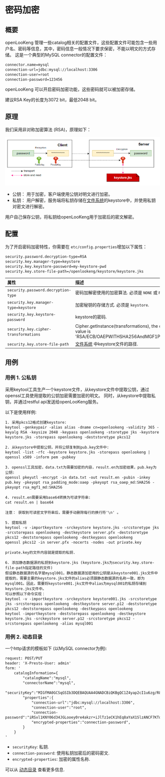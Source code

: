 
密码加密
===================

概要
-------------------------
openLooKeng 管理一些catalog相关的配置文件，这些配置文件可能包含一些用户名、密码等信息，其中，密码信息一般情况下要求保密，不能以明文的方式存储。
这是一个典型的MySQL connector的配置文件：
```
connector.name=mysql
connection-url=jdbc:mysql://localhost:3306
connection-user=root
connection-password=123456
```
openLooKeng 可以开启密码加密功能，这些密码就可以被加密存储。

建议RSA Key的长度为3072 bit，最低2048 bit。

原理
-------------------------
我们采用非对称加密算法 (RSA)，原理如下：

![password-encryption-principle](../images/password-encryption-principal.png)

* 公钥： 用于加密，客户端使用公钥对明文进行加密。
* 私钥： 用户解密，服务端将私钥存储在[文件系统](../develop/filesystem.md )的keystore中，并使用私钥对密文进行解密。

用户自己保存公钥，将私钥给openLooKeng用于加密后的密文解密。

配置
-------------------------

为了开启密码加密特性，你需要在 `etc/config.properties`增加以下属性：
```
security.password.decryption-type=RSA
security.key.manager-type=keystore
security.key.keystore-password=my-keystore-pwd
security.key.store-file-path=/openlookeng/keystore/keystore.jks
```

| 属性                          | 描述                                                  |
| :-------------------------------- | :----------------------------------------------------------- |
| `security.password.decryption-type` | 密码加解密使用的加密算法. 必须是 `NONE` 或 `RSA`. |
| `security.key.manager-type=keystore`       | 加密秘钥的存储方式. 必须是 `keystore`. |
| `security.key.keystore-password`          | keystore的密码.                                         |
| `security.key.cipher-transformations`          | Cipher.getInstance(transformations), the default value is 'RSA/ECB/OAEPWITHSHA256AndMGF1Padding'             |
| `security.key.store-file-path`          | [文件系统](../develop/filesystem.md) 中keystore文件的路径.                                          |

用例
-------------------------
### 用例 1. 公私钥

采用keytool工具生产一个keystore文件，从keystore文件中提取公钥，通过openssl工具使用提取的公钥加密需要加密的明文。
同时，从keystore中提取私钥，并通过restful api发送给openLooKeng服务。

以下是使用样例:
```
1. 采用pkcs12格式创建keystore:
keytool -genkeypair -alias alias -dname cn=openlookeng -validity 365 -keyalg RSA -keysize 2048 -keypass openlookeng -storetype jks -keystore keystore.jks -storepass openlookeng -deststoretype pkcs12

2. 从keystore中提取公钥，并将公钥复制到pub.key文件中:
keytool -list -rfc -keystore keystore.jks -storepass openlookeng | openssl x509 -inform pem -pubkey

3. openssl工具加密，data.txt为需要加密的内容，result.en为加密结果，pub.key为公钥:
openssl pkeyutl -encrypt -in data.txt -out result.en -pubin -inkey pub.key -pkeyopt rsa_padding_mode:oaep -pkeyopt rsa_oaep_md:SHA256 -pkeyopt rsa_mgf1_md:SHA256

4. result.en需要采用base64转换为可读字符串:
cat result.en | base64

注意： 获取到可读密文字符串后，需要手动删除每行的换行符'\n' 。

5. 提取私钥 
keytool -v -importkeystore -srckeystore keystore.jks -srcstoretype jks -srcstorepass openlookeng -destkeystore server.pfx -deststoretype pkcs12 -deststorepass openlookeng -destkeypass openlookeng
openssl pkcs12 -in server.pfx -nocerts -nodes -out private.key

private.key的文件内容就是提取的私钥. 

6. 添加静态数据源的私钥到keystore.jks (keystore.jks为security.key.store-file-path指定路径的文件)
假设静态数据源的名字是mysql001，静态数据源加密用的公钥是从keystore001.jks文件中提取的，需要主要的keystore.jks文件的alias必须跟静态数据源的名称一致，即为mysql001。因此，需要将keystore001.jks文件中alias为mysql001的私钥存储到keystore.jks文件中。
可以参照以下命令实现：
keytool -v -importkeystore -srckeystore keystore001.jks -srcstoretype jks -srcstorepass openlookeng -destkeystore server.p12 -deststoretype pkcs12 -deststorepass openlookeng -destkeypass openlookeng
keytool -importkeystore -deststorepass openlookeng -destkeystore keystore.jks -srckeystore server.p12 -srcstoretype pkcs12 -srcstorepass openlookeng -alias mysql001 

```


### 用例 2. 动态目录
一个http请求的模板如下 (以MySQL connector为例):
```
request: POST/PUT
header: 'X-Presto-User: admin'
form: '
    catalogInformation={
        "catalogName":"mysql",
        "connectorName":"mysql",
        "securityKey":"MIGfMA0GCSqGSIb3DQEBAQUAA4GNADCBiQKBgQC1Z4yap2cI1u6zg/R8vTcltOy8xxeOt/VG0xEArud+c5rI9h2kWy8Uo7hTFN/JapVDENT17fEzd+SqrlvcmD8ceDH07+OW2RRGcQjR0GKpKGSmubEHdH01xzpuQ1+m83B84Ir5eqcWx6QIwBPQsqqjeNpHhYdJLMpSrX1V+c7UUQIDAQAB",
        "properties":{
            "connection-url":"jdbc:mysql://localhost:3306",
            "connection-user":"root",
            "connection-password":"iRSxl1KNY06d34JGLooey0re4akzr+iJlTz1eCK1hEq8aYaX1SlzANCF7KTq6o2cF71OjINGvNjR0DXRed6gu3QYODw1Src0wiY0OvO9xfcffVt2rFvM/o238MJz1yhIcPn1BrrEgW5qVjzbbvzkS/fX+pTDqKNGAd3qefDLCuc=",
            "encrypted-properties":"connection-password",
        }
    }
'
```
* `securityKey`: 私钥.
* `connection-password`: 使用私钥加密后的密码密文.
* `encrypted-properties`: 加密的属性名称.

可以从 [动态目录](../admin/dynamic-catalog.md) 查看更多信息.